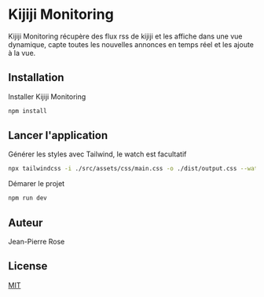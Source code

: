 # Kijiji Monitoring

Kijiji Monitoring récupère des flux rss de kijiji et les affiche dans une vue dynamique, capte toutes les nouvelles annonces en temps réel et les ajoute à la vue.

## Installation

Installer Kijiji Monitoring

```bash
npm install
```

## Lancer l'application

Générer les styles avec Tailwind, le watch est facultatif

```bash
npx tailwindcss -i ./src/assets/css/main.css -o ./dist/output.css --watch
```

Démarer le projet

```bash
npm run dev
```

## Auteur

Jean-Pierre Rose

## License

[MIT](https://choosealicense.com/licenses/mit/)

